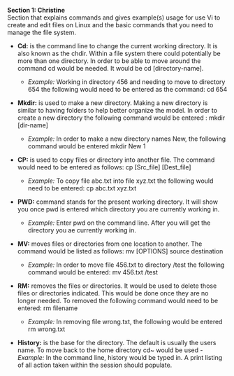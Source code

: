**Section 1: Christine**
<br> 
Section that explains commands and gives example(s) usage for use Vi to create and edit files on Linux and the basic commands that you need to manage the file system.

- **Cd:** is the command line to change the current working directory. It is also known as the chdir. Within a file system there could potentially be more than one directory. In order to be able to move around the command cd would be needed. It would be cd [directory-name].

	- _Example:_ Working in directory 456 and needing to move to directory 654 the following would need to be entered as the command: cd 654

- **Mkdir:** is used to make a new directory. Making a new directory is similar to having folders to help better organize the model. In order to create a new directory the following command would be entered : mkdir [dir-name]

 	- _Example:_  In order to make a new directory names New, the following command would be entered mkdir New 1

- **CP:** is used to copy files or directory into another file. The command would need to be entered as follows: cp [Src_file] [Dest_file]

	- _Example:_ To copy file abc.txt into file xyz.txt the following would need to be entered: cp abc.txt xyz.txt
	
- **PWD:** command stands for the present working directory. It will show you once pwd is entered which directory you are currently working in. 
	- _Example:_ Enter pwd on the command line. After you will get the directory you ae currently working in. 

- **MV:** moves files or directories from one location to another. The command would be listed as follows: mv [OPTIONS] source destination
	- _Example:_ In order to move file 456.txt to directory /test the following command would be entered: mv 456.txt /test

- **RM:** removes the files or directories. It would be used to delete those files or directories indicated. This would be done once they are no longer needed. To removed the following command would need to be entered: rm filename
	- _Example:_ In removing file wrong.txt, the following would be entered rm wrong.txt

- **History:**  is the base for the directory. The default is usually the users name.  To move back to the home directory cd~ would be used
	-_Example:_ In the command line, history would be typed in. A print listing of all action taken within the session should populate. 

	
